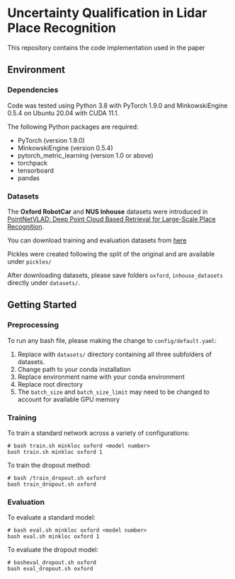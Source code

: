 # Uncertainty Qualification in Lidar Place Recognition

This repository contains the code implementation used in the paper 


## Environment

### Dependencies

Code was tested using Python 3.8 with PyTorch 1.9.0 and MinkowskiEngine 0.5.4 on Ubuntu 20.04 with CUDA 11.1.

The following Python packages are required:
* PyTorch (version 1.9.0)
* MinkowskiEngine (version 0.5.4)
* pytorch_metric_learning (version 1.0 or above)
* torchpack
* tensorboard
* pandas

### Datasets

The **Oxford RobotCar** and **NUS Inhouse** datasets were introduced in [PointNetVLAD: Deep Point Cloud Based Retrieval for Large-Scale Place Recognition](https://arxiv.org/pdf/1804.03492). 

You can download training and evaluation datasets from [here](https://drive.google.com/open?id=1rflmyfZ1v9cGGH0RL4qXRrKhg-8A-U9q)


Pickles were created following the split of the original and are available under `pickles/`

After downloading datasets, please save folders `oxford`, `inhouse_datasets` directly under `datasets/`.

## Getting Started

### Preprocessing

To run any bash file, please making the change to `config/default.yaml`:

1.  Replace with `datasets/` directory containing all three subfolders of datasets.
2.  Change path to your conda installation
3.  Replace environment name with your conda environment
4.  Replace root directory
5.  The `batch_size` and `batch_size_limit` may need to be changed to account for available GPU memory


### Training

To train a standard network across a variety of configurations:

```
# bash train.sh minkloc oxford <model number>
bash train.sh minkloc oxford 1
```

To train the dropout method:

```
# bash /train_dropout.sh oxford
bash train_dropout.sh oxford
```
### Evaluation

To evaluate a standard model:

```
# bash eval.sh minkloc oxford <model number>
bash eval.sh minkloc oxford 1
```

To evaluate the dropout model:

```
# basheval_dropout.sh oxford
bash eval_dropout.sh oxford

```
